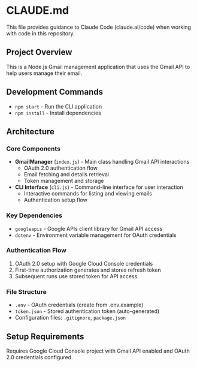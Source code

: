 # CLAUDE.md

This file provides guidance to Claude Code (claude.ai/code) when working with code in this repository.

## Project Overview

This is a Node.js Gmail management application that uses the Gmail API to help users manage their email.

## Development Commands

- `npm start` - Run the CLI application
- `npm install` - Install dependencies

## Architecture

### Core Components

- **GmailManager** (`index.js`) - Main class handling Gmail API interactions
  - OAuth 2.0 authentication flow
  - Email fetching and details retrieval
  - Token management and storage
- **CLI Interface** (`cli.js`) - Command-line interface for user interaction
  - Interactive commands for listing and viewing emails
  - Authentication setup flow

### Key Dependencies

- `googleapis` - Google APIs client library for Gmail API access
- `dotenv` - Environment variable management for OAuth credentials

### Authentication Flow

1. OAuth 2.0 setup with Google Cloud Console credentials
2. First-time authorization generates and stores refresh token
3. Subsequent runs use stored token for API access

### File Structure

- `.env` - OAuth credentials (create from .env.example)
- `token.json` - Stored authentication token (auto-generated)
- Configuration files: `.gitignore`, `package.json`

## Setup Requirements

Requires Google Cloud Console project with Gmail API enabled and OAuth 2.0 credentials configured.